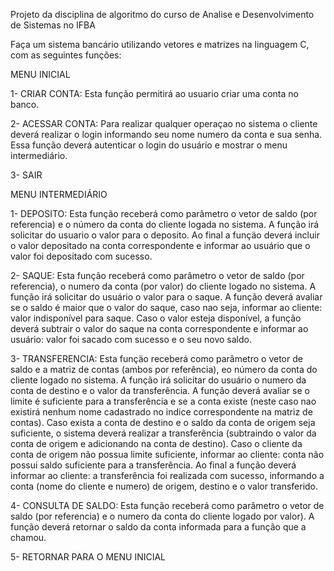 Projeto da disciplina de algoritmo do curso de Analise e Desenvolvimento de Sistemas no IFBA

Faça um sistema bancário utilizando vetores e matrizes na linguagem C, com as seguintes funções:

MENU INICIAL

1- CRIAR CONTA:
Esta função permitirá ao usuario criar uma conta no banco.

2- ACESSAR CONTA:
Para realizar qualquer operaçao no sistema o cliente deverá realizar o login informando seu nome numero da conta e sua senha. Essa função deverá autenticar o login do usuário e mostrar o menu intermediário.

3- SAIR

MENU INTERMEDIÁRIO

1- DEPOSITO:
Esta função receberá como parâmetro o vetor de saldo (por referencia) e o número da conta do cliente logada no sistema. A função irá solicitar do usuario o valor para o deposito. Ao final a funçäo deverá incluir o valor depositado na conta correspondente e informar ao usuário que o valor foi depositado com sucesso.

2- SAQUE:
Esta função receberá como parâmetro o vetor de saldo (por referencia), o numero da conta (por valor) do cliente logado no sistema. A função irá solicitar do usuário o valor para o saque. A função deverá avaliar se o saldo é maior que o valor do saque, caso nao seja, informar ao cliente: valor indisponível para saque. Caso o valor esteja disponível, a função deverá subtrair o valor do saque na conta correspondente e informar ao usuário: valor foi sacado com sucesso e o seu novo saldo.

3- TRANSFERENCIA:
Esta funçäo receberá como parâmetro o vetor de saldo e a matriz de contas (ambos por referência), eo número da conta do cliente logado no sistema. A função irá solicitar do usuário o numero da conta de destino e o valor da transferência. A função deverá avaliar se o limite é suficiente para a transferência e se a conta existe (neste caso nao existirá nenhum nome cadastrado no indice correspondente na matriz de contas). Caso exista a conta de destino e o saldo da conta de origem seja suficiente, o sistema deverá realizar a transferência (subtraindo o valor da conta de origem e adicionando na conta de destino). Caso o cliente da conta de origem não possua limite suficiente, informar ao cliente: conta não possui saldo suficiente para a transferência. Ao final a função deverá informar ao cliente: a transferência foi realizada com sucesso, informando a conta (nome do cliente e numero) de origem, destino e o valor transferido.

4- CONSULTA DE SALDO:
Esta função receberá como parâmetro o vetor de saldo (por referencia) e o numero da conta do cliente
logado por valor). A função deverá retornar o saldo da conta informada para a função que a chamou.

5- RETORNAR PARA O MENU INICIAL
